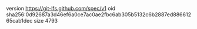 version https://git-lfs.github.com/spec/v1
oid sha256:0d92687a3d46ef6a0ce7ac0ae2fbc6ab305b5132c6b2887ed88661265cab1dec
size 4793
